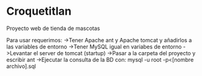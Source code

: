 # Croquetitlan
Proyecto web de tienda de mascotas

Para usar requerimos:
->Tener Apache ant y Apache tomcat y añadirlos a las variables de entorno
->Tener MySQL igual en variabes de entorno
->Levantar el server de tomcat (startup)
->Pasar a la carpeta del proyecto y escribir ant
->Ejecutar la consulta de la BD con: mysql -u root -p<[nombre archivo].sql